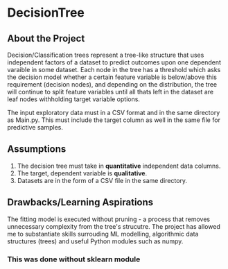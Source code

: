 # DecisionTree

## About the Project

Decision/Classification trees represent a tree-like structure that uses independent factors of a
dataset to predict outcomes upon one dependent varaible in some dataset. Each node in the tree
has a threshold which asks the decision model whether a certain feature variable is below/above 
this requirement (decision nodes), and depending on the distribution, the tree will continue to 
split feature variables until all thats left in the dataset are leaf nodes withholding target 
variable options.

The input exploratory data must in a CSV format and in the same directory as Main.py. This must
include the target column as well in the same file for predictive samples. 

## Assumptions

1. The decision tree must take in **quantitative** independent data columns.
2. The target, dependent variable is **qualitative**.
3. Datasets are in the form of a CSV file in the same directory.

## Drawbacks/Learning Aspirations

The fitting model is executed without pruning - a process that removes unnecessary complexity 
from the tree's strucutre. The project has allowed me to substantiate skills surrouding ML modelling,
algorithmic data structures (trees) and useful Python modules such as numpy.

### This was done without sklearn module
